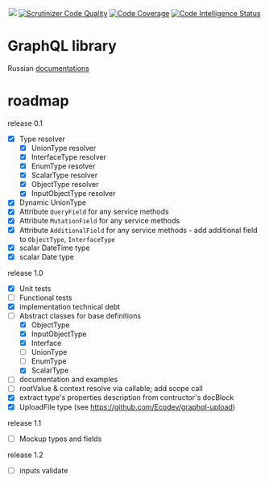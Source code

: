 <p align="center">
    <a href="https://github.com/andrey-mokhov/graphql-php/actions"><img src="https://github.com/andrey-mokhov/graphql-php/workflows/build/badge.svg" /></a>
    <a href="https://scrutinizer-ci.com/g/andrey-mokhov/graphql-php/?branch=master"><img src="https://scrutinizer-ci.com/g/andrey-mokhov/graphql-php/badges/quality-score.png?b=master" alt="Scrutinizer Code Quality" /></a>
    <a href="https://scrutinizer-ci.com/g/andrey-mokhov/graphql-php/?branch=master"><img src="https://scrutinizer-ci.com/g/andrey-mokhov/graphql-php/badges/coverage.png?b=master" alt="Code Coverage" /></a>
    <a href="https://scrutinizer-ci.com/code-intelligence"><img src="https://scrutinizer-ci.com/g/andrey-mokhov/graphql-php/badges/code-intelligence.svg?b=master" alt="Code Intelligence Status" /></a>
</p>

# GraphQL library

Russian [documentations](docs/ru/index.md)

# roadmap
release 0.1
- [x] Type resolver
  - [x] UnionType resolver
  - [x] InterfaceType resolver
  - [x] EnumType resolver
  - [x] ScalarType resolver
  - [x] ObjectType resolver
  - [x] InputObjectType resolver
- [x] Dynamic UnionType
- [x] Attribute `QueryField` for any service methods
- [x] Attribute `MutationField` for any service methods
- [x] Attribute `AdditionalField` for any service methods - add additional field to `ObjectType`, `InterfaceType`
- [x] scalar DateTime type
- [x] scalar Date type

release 1.0
- [x] Unit tests
- [ ] Functional tests
- [x] implementation technical debt
- [ ] Abstract classes for base definitions
  - [x] ObjectType
  - [x] InputObjectType
  - [x] Interface
  - [ ] UnionType
  - [ ] EnumType
  - [x] ScalarType
- [ ] documentation and examples
- [ ] rootValue & context resolve via callable; add scope call
- [x] extract type's properties description  from  contructor's docBlock
- [x] UploadFile type (see https://github.com/Ecodev/graphql-upload)

release 1.1
- [ ] Mockup types and fields

release 1.2
- [ ] inputs validate
